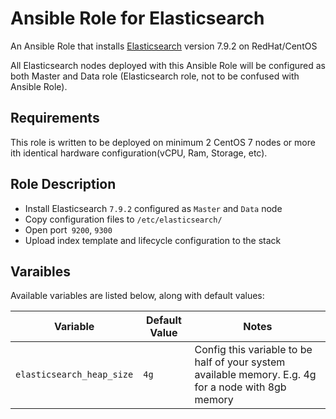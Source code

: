 # Ansible Role for Elasticsearch

An Ansible Role that installs [Elasticsearch](https://www.elastic.co/elasticsearch/) version 7.9.2 on RedHat/CentOS

All Elasticsearch nodes deployed with this Ansible Role will be configured as both Master and Data role (Elasticsearch role, not to be confused with Ansible Role).

## Requirements

This role is written to be deployed on minimum 2 CentOS 7 nodes or more ith identical hardware configuration(vCPU, Ram, Storage, etc).

## Role Description
- Install Elasticsearch `7.9.2` configured as `Master` and `Data` node
- Copy configuration files to `/etc/elasticsearch/`
- Open port` 9200`, `9300`
- Upload index template and lifecycle configuration to the stack

## Varaibles

Available variables are listed below, along with default values:


| Variable                                | Default Value            | Notes                                            |
| ----------------------------------------|--------------------------|--------------------------------------------------|
| `elasticsearch_heap_size`               | `4g`                     | Config this variable to be half of your system available memory. E.g. 4g for a node with 8gb memory       |

